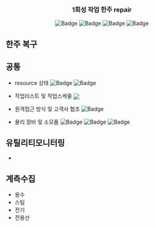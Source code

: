 
<p align="center">
  <a href="" rel="noopener"></a>
</p>
<h3 align="center">1회성 작업 한주 repair</h3>

<div align="center">

![Badge](https://img.shields.io/badge/처리할꺼면-red)
![Badge](https://img.shields.io/badge/이관요청-333)
![Badge](https://img.shields.io/badge/완료및검토요청-blue)
![Badge](https://img.shields.io/badge/완료-skyblue)

</div>


## 한주 복구




## 공통

- resource 상태 
![Badge](https://img.shields.io/badge/quristyle-red)
![Badge](https://img.shields.io/badge/lsg-red)


- <p>작업리스트 및 작업스케줄 <img src="https://img.shields.io/badge/quristyle-red" style="vertical-align: middle;"/></p>
- 원격접근 방식 및 고객사 협조 ![Badge](https://img.shields.io/badge/quristyle-red)
- 물리 장비 및 소모품 ![Badge](https://img.shields.io/badge/quristyle-red) ![Badge](https://img.shields.io/badge/jwp-red) ![Badge](https://img.shields.io/badge/dhk-red)

## 유틸리티모니터링

- 


## 계측수집

- 용수
- 스팀
- 전기
- 전용선

